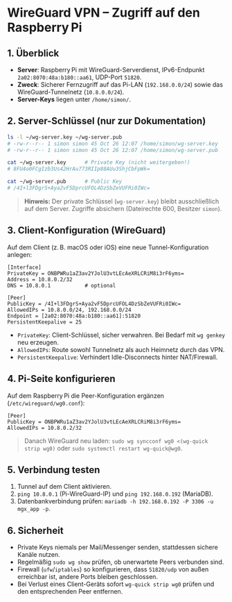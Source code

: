 # WireGuard VPN – Zugriff auf den Raspberry Pi

## 1. Überblick
- **Server**: Raspberry Pi mit WireGuard-Serverdienst, IPv6-Endpunkt `2a02:8070:48a:b180::aa61`, UDP-Port `51820`.
- **Zweck**: Sicherer Fernzugriff auf das Pi-LAN (`192.168.0.0/24`) sowie das WireGuard-Tunnelnetz (`10.8.0.0/24`).
- **Server-Keys** liegen unter `/home/simon/`.

## 2. Server-Schlüssel (nur zur Dokumentation)
```bash
ls -l ~/wg-server.key ~/wg-server.pub
# -rw-r--r-- 1 simon simon 45 Oct 26 12:07 /home/simon/wg-server.key
# -rw-r--r-- 1 simon simon 45 Oct 26 12:07 /home/simon/wg-server.pub

cat ~/wg-server.key      # Private Key (nicht weitergeben!)
# 8FU4o0FCgIzb3Us42HrAu773RIIp88AUu3ShjCbFpWk=

cat ~/wg-server.pub      # Public Key
# /4I+l3FDgrS+Aya2vF5DprcUFOL4DzSbZeVUFRi0IWc=
```

> **Hinweis:** Der private Schlüssel (`wg-server.key`) bleibt ausschließlich auf dem Server. Zugriffe absichern (Dateirechte 600, Besitzer `simon`).

## 3. Client-Konfiguration (WireGuard)
Auf dem Client (z. B. macOS oder iOS) eine neue Tunnel-Konfiguration anlegen:

```
[Interface]
PrivateKey = ONBPWRu1aZ3av2YJolU3vtLEcAeXRLCRiM8i3rF6yms=
Address = 10.8.0.2/32
DNS = 10.8.0.1           # optional

[Peer]
PublicKey = /4I+l3FDgrS+Aya2vF5DprcUFOL4DzSbZeVUFRi0IWc=
AllowedIPs = 10.8.0.0/24, 192.168.0.0/24
Endpoint = [2a02:8070:48a:b180::aa61]:51820
PersistentKeepalive = 25
```

- `PrivateKey`: Client-Schlüssel, sicher verwahren. Bei Bedarf mit `wg genkey` neu erzeugen.
- `AllowedIPs`: Route sowohl Tunnelnetz als auch Heimnetz durch das VPN.
- `PersistentKeepalive`: Verhindert Idle-Disconnects hinter NAT/Firewall.

## 4. Pi-Seite konfigurieren
Auf dem Raspberry Pi die Peer-Konfiguration ergänzen (`/etc/wireguard/wg0.conf`):

```
[Peer]
PublicKey = ONBPWRu1aZ3av2YJolU3vtLEcAeXRLCRiM8i3rF6yms=
AllowedIPs = 10.8.0.2/32
```

> Danach WireGuard neu laden: `sudo wg syncconf wg0 <(wg-quick strip wg0)` oder `sudo systemctl restart wg-quick@wg0`.

## 5. Verbindung testen
1. Tunnel auf dem Client aktivieren.
2. `ping 10.8.0.1` (Pi-WireGuard-IP) und `ping 192.168.0.192` (MariaDB).
3. Datenbankverbindung prüfen: `mariadb -h 192.168.0.192 -P 3306 -u mgx_app -p`.

## 6. Sicherheit
- Private Keys niemals per Mail/Messenger senden, stattdessen sichere Kanäle nutzen.
- Regelmäßig `sudo wg show` prüfen, ob unerwartete Peers verbunden sind.
- Firewall (`ufw`/`iptables`) so konfigurieren, dass `51820/udp` von außen erreichbar ist, andere Ports bleiben geschlossen.
- Bei Verlust eines Client-Geräts sofort `wg-quick strip wg0` prüfen und den entsprechenden Peer entfernen.

